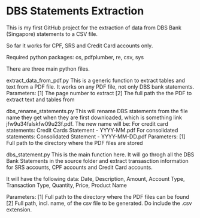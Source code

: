 # DBS Statements Extraction
This is my first GitHub project for the extraction of data from DBS Bank (Singapore) statements to a CSV file.

So far it works for CPF, SRS and Credit Card accounts only.

Required python packages:
os, pdfplumber, re, csv, sys

There are three main python files.

extract_data_from_pdf.py
This is a generic function to extract tables and text from a PDF file. It works on any PDF file, not only DBS bank statements.
Parameters:
[1] The page number to extract
[2] The full path the the PDF to extract text and tables from

dbs_rename_statements.py
This will rename DBS statements from the file name they get when they are first downloaded, which is something link jfw9u34falskfw09u23f.pdf. The new name will be:
For credit card statements: Credit Cards Statement - YYYY-MM.pdf
For consolidated statements: Consolidated Statement - YYYY-MM-DD.pdf
Parameters:
[1] Full path to the directory where the PDF files are stored

dbs_statement.py
This is the main function here. It will go throgh all the DBS Bank Statements in the source folder and extract transasction information for SRS accounts, CPF accounts and Credit Card accounts.

It will have the following data:
Date, Description, Amount, Account Type, Transaction Type, Quantity, Price, Product Name

Parameters:
[1] Full path to the directory where the PDF files can be found
[2] Full path, incl. name, of the csv file to be generated. Do include the .csv extension.



